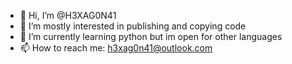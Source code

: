 - 👋 Hi, I’m @H3XAG0N41
- 👀 I’m mostly interested in publishing and copying code
- 🌱 I’m currently learning python but im open for other languages
- 📫 How to reach me: h3xag0n41@outlook.com
<!---
H3XAG0N41/H3XAG0N41 is a ✨ special ✨ repository because its `README.md` (this file) appears on your GitHub profile.
You can click the Preview link to take a look at your changes.
--->
